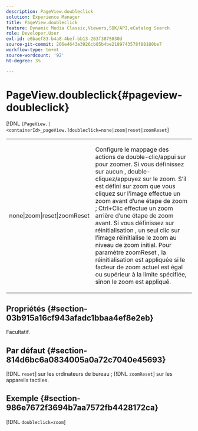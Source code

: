 ```yaml
---
description: PageView.doubleclick
solution: Experience Manager
title: PageView.doubleclick
feature: Dynamic Media Classic,Viewers,SDK/API,eCatalog Search
role: Developer,User
exl-id: e6baef83-b4a8-4bef-bb13-263f3875030d
source-git-commit: 206e4643e3926cb85b4be2189743578f88180be7
workflow-type: tm+mt
source-wordcount: '92'
ht-degree: 3%

---
```


# PageView.doubleclick{#pageview-doubleclick}

[!DNL `[PageView.|<containerId>_pageView.]doubleclick=none|zoom|reset|zoomReset`]

<table id="table_942C8BDBDE1B441596987E9E971202E7"> 
 <tbody> 
  <tr> 
   <td colname="col1"> <p> <span class="codeph"> none|zoom|reset|zoomReset </span> </p> </td> 
   <td colname="col2"> <p> Configure le mappage des actions de double-clic/appui sur pour zoomer. Si vous définissez sur <span class="codeph"> aucun </span>, double-cliquez/appuyez sur le zoom. S’il est défini sur <span class="codeph"> zoom </span> que vous cliquez sur l’image effectue un zoom avant d’une étape de zoom ; Ctrl+Clic effectue un zoom arrière d’une étape de zoom avant. Si vous définissez sur <span class="codeph"> réinitialisation </span>, un seul clic sur l’image réinitialise le zoom au niveau de zoom initial. Pour <span class="codeph"> paramètre zoomReset </span>, la réinitialisation est appliquée si le facteur de zoom actuel est égal ou supérieur à la limite spécifiée, sinon le zoom est appliqué. </p> </td> 
  </tr> 
 </tbody> 
</table>

## Propriétés {#section-03b915a16cf943afadc1bbaa4ef8e2eb}

Facultatif.

## Par défaut {#section-814d6bc6a0834005a0a72c7040e45693}

[!DNL `reset`] sur les ordinateurs de bureau ; [!DNL `zoomReset`] sur les appareils tactiles.

## Exemple {#section-986e7672f3694b7aa7572fb4428172ca}

[!DNL `doubleclick=zoom`]
